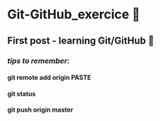 # Git-GitHub_exercice 🧾
## First post - learning Git/GitHub 🔰
### _tips to remember:_
#### git remote add origin PASTE
#### git status
#### git push origin master

